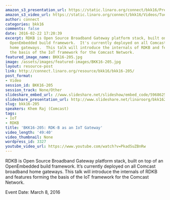 ```yaml
---
amazon_s3_presentation_url: https://static.linaro.org/connect/bkk16/Presentations/Tuesday/BKK16-205.pdf
amazon_s3_video_url: https://static.linaro.org/connect/bkk16/Videos/Tuesday/BKK16-205%20RDK-B%20as%20an%20IoT%20Gateway.mp4
author: connect
categories: bkk16
comments: false
date: 2016-02-22 17:20:39
excerpt: RDKB is Open Source Broadband Gateway platform stack, built on top of an
  OpenEmbedded build framework.  It's currently deployed on all Comcast broadband
  home gateways.  This talk will introduce the internals of RDKB and features forming
  the basis of the IoT framework for the Comcast Network.
featured_image_name: BKK16-205.jpg
image: /assets/images/featured-images/BKK16-205.jpg
layout: resource-post
link: http://connect.linaro.org/resource/bkk16/bkk16-205/
post_format:
- Video
session_id: BKK16-205
session_track: None/Other
slideshare_embed_url: //www.slideshare.net/slideshow/embed_code/59686254
slideshare_presentation_url: http://www.slideshare.net/linaroorg/bkk16205-rdkb-iot
slug: bkk16-205
speakers: Khem Raj (Comcast)
tags:
- IoT
- RDKB
title: 'BKK16-205: RDK-B as an IoT Gateway'
video_length: '49:40'
video_thumbnail: None
wordpress_id: 3327
youtube_video_url: https://www.youtube.com/watch?v=PkadSuZBnRw
---
```


RDKB is Open Source Broadband Gateway platform stack, built on top of an OpenEmbedded build framework.  It’s currently deployed on all Comcast broadband home gateways.  This talk will introduce the internals of RDKB and features forming the basis of the IoT framework for the Comcast Network.

Event Date: March 8, 2016